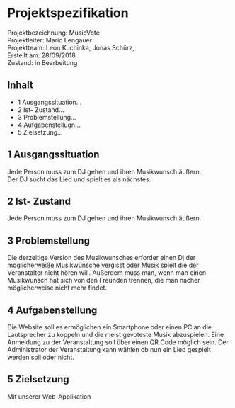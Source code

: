 # **Projektspezifikation**

Projektbezeichnung: MusicVote <Br>
Projektleiter:  Mario Lengauer <Br>
Projektteam:    Leon Kuchinka, Jonas Schürz, <br> 
Erstellt am:    28/09/2018 <Br>
Zustand: in Bearbeitung <Br>

## Inhalt
- 1 Ausgangssituation...
- 2 Ist- Zustand...
- 3 Problemstellung...
- 4 Aufgabenstellugn...
- 5 Zielsetzung...

## 1 Ausgangssituation
Jede Person muss zum DJ gehen und ihren Musikwunsch äußern. <br>
Der DJ sucht das Lied und spielt es als nächstes.

## 2  Ist- Zustand
Jede Person muss zum DJ gehen und ihren Musikwunsch äußern.

## 3 Problemstellung
Die derzeitige Version des Musikwunsches erforder einen Dj der möglicherweiße Musikwünsche vergisst oder Musik spielt die der Veranstalter nicht hören will. Außerdem muss man, wenn man einen Musikwunsch hat sich von den Freunden trennen, die man nacher möglicherweise nicht mehr findet.

## 4 Aufgabenstellung
Die Website soll es ermöglichen ein Smartphone oder einen PC an die Lautsprecher zu koppeln und die meist gevoteste Musik abzuspielen.
Eine Anmeldung zu der Veranstaltung soll über einen QR Code möglich sein.
Der Administrator der Veranstaltung kann wählen ob nun ein Lied gespielt werden soll oder nicht.

## 5 Zielsetzung
Mit unserer Web-Applikation 
